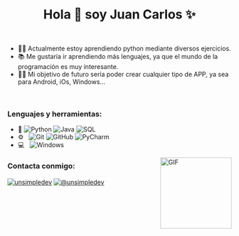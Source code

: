<h1 align="center">Hola 👋  soy Juan Carlos  ✨ </h1> 

<br>

- 👨‍💻 Actualmente estoy aprendiendo python mediante diversos ejercicios.
- 📚 Me gustaría ir aprendiendo más lenguajes, ya que el mundo de la programación es muy interesante.
- 💪🏼 Mi objetivo de futuro sería poder crear cualquier tipo de APP, ya sea para Android, iOs, Windows...
<br>

<h3 align="left">Lenguajes y herramientas:</h3>

- :space_invader:
  ![Python](https://img.shields.io/badge/Python-14354C?style=for-the-badge&logo=python&logoColor=white)
  ![Java](https://img.shields.io/badge/Java-ED8B00?style=for-the-badge&logo=openjdk&logoColor=white)
  ![SQL](https://img.shields.io/badge/PostgreSQL-316192?style=for-the-badge&logo=postgresql&logoColor=white)
- ⚙️ &nbsp;
  ![Git](https://img.shields.io/badge/Git-F05032?style=for-the-badge&logo=git&logoColor=white)
  ![GitHub](https://img.shields.io/badge/GitHub-100000?style=for-the-badge&logo=github&logoColor=white)
  ![PyCharm](https://img.shields.io/badge/PyCharm-000000.svg?&style=for-the-badge&logo=PyCharm&logoColor=white)
- 💻 &nbsp;
  ![Windows](https://img.shields.io/badge/Windows-0078D6?style=for-the-badge&logo=windows&logoColor=white)

<img align="right" alt="GIF" height="160px" src="https://media.giphy.com/media/Ah3zHH7hvsSB2/giphy.gif" />


<h3 align="left">Contacta conmigo:</h3>
<div align="center">

<p align="left">
<a href="https://www.linkedin.com/in/juan-carlos-quesada-rodr%C3%ADguez/" target="blank"><img align="center" src="https://img.shields.io/badge/LinkedIn-0077B5?style=for-the-badge&logo=linkedin&logoColor=white" alt="unsimpledev"/></a>
<a href = "mailto:juancarlosquesada26@gmail.com" target="blank"><img align="center" src="https://img.shields.io/badge/Gmail-D14836?style=for-the-badge&logo=gmail&logoColor=white" alt="@unsimpledev"  /></a>
  </p>
<br>
</div>




